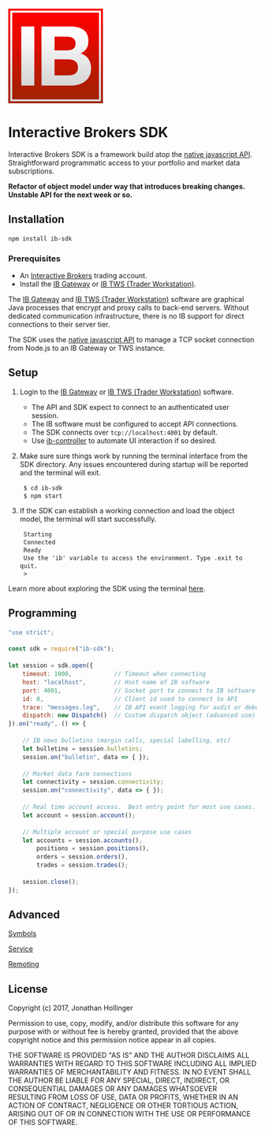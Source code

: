 [![Logo](./ib-logo.png)](http://interactivebrokers.com/)

# Interactive Brokers SDK

Interactive Brokers SDK is a framework build atop the [native javascript API](https://github.com/pilwon/node-ib).  Straightforward programmatic access to your portfolio and market data subscriptions.

__Refactor of object model under way that introduces breaking changes.  Unstable API for the next week or so.__

## Installation

    npm install ib-sdk

### Prerequisites

* An [Interactive Brokers](https://www.interactivebrokers.com/) trading account.
* Install the [IB Gateway](http://interactivebrokers.github.io) or [IB TWS (Trader Workstation)](https://www.interactivebrokers.com/en/index.php?f=674&ns=T).

The [IB Gateway](http://interactivebrokers.github.io) and [IB TWS (Trader Workstation)](https://www.interactivebrokers.com/en/index.php?f=674&ns=T) software are graphical Java processes that encrypt and proxy calls to back-end servers.  Without dedicated communication infrastructure, there is no IB support for direct connections to their server tier.

The SDK uses the [native javascript API](https://github.com/pilwon/node-ib) to manage a TCP socket connection from Node.js to an IB Gateway or TWS instance.

## Setup

1. Login to the [IB Gateway](http://interactivebrokers.github.io) or [IB TWS (Trader Workstation)](https://www.interactivebrokers.com/en/index.php?f=674&ns=T) software.
    * The API and SDK expect to connect to an authenticated user session.
    * The IB software must be configured to accept API connections.
    * The SDK connects over `tcp://localhost:4001` by default.
    * Use [ib-controller](https://github.com/ib-controller/ib-controller/releases) to automate UI interaction if so desired.
2. Make sure sure things work by running the terminal interface from the SDK directory.  Any issues encountered during startup will be reported and the terminal will exit.

        $ cd ib-sdk
        $ npm start
    
3. If the SDK can establish a working connection and load the object model, the terminal will start successfully.


        Starting
        Connected
        Ready
        Use the 'ib' variable to access the environment. Type .exit to quit.
        > 

Learn more about exploring the SDK using the terminal [here](./docs/terminal.md).

## Programming

```javascript
"use strict";

const sdk = require("ib-sdk");

let session = sdk.open({
    timeout: 1000,            // Timeout when connecting
    host: "localhost",        // Host name of IB software
    port: 4001,               // Socket port to connect to IB software
    id: 0,                    // Client id used to connect to API
    trace: "messages.log",    // IB API event logging for audit or debug,
    dispatch: new Dispatch()  // Custom dispatch object (advanced use)
}).on("ready", () => {
    
    // IB news bulletins (margin calls, special labelling, etc)
    let bulletins = session.bulletins;
    session.on("bulletin", data => { });
    
    // Market data farm connections
    let connectivity = session.connectivity;
    session.on("connectivity", data => { });
    
    // Real time account access.  Best entry point for most use cases.
    let account = session.account();
    
    // Multiple account or special purpose use cases
    let accounts = session.accounts(),
        positions = session.positions(),
        orders = session.orders(),
        trades = session.trades();
    
    session.close();
});
```

## Advanced

[Symbols](./docs/symbols.md)

[Service](./docs/service.md)

[Remoting](./docs/remoting.md)

## License

Copyright (c) 2017, Jonathan Hollinger

Permission to use, copy, modify, and/or distribute this software for any purpose with or without fee is hereby granted, provided that the above copyright notice and this permission notice appear in all copies.

THE SOFTWARE IS PROVIDED "AS IS" AND THE AUTHOR DISCLAIMS ALL WARRANTIES WITH REGARD TO THIS SOFTWARE INCLUDING ALL IMPLIED WARRANTIES OF MERCHANTABILITY AND FITNESS. IN NO EVENT SHALL THE AUTHOR BE LIABLE FOR ANY SPECIAL, DIRECT, INDIRECT, OR CONSEQUENTIAL DAMAGES OR ANY DAMAGES WHATSOEVER RESULTING FROM LOSS OF USE, DATA OR PROFITS, WHETHER IN AN ACTION OF CONTRACT, NEGLIGENCE OR OTHER TORTIOUS ACTION, ARISING OUT OF OR IN CONNECTION WITH THE USE OR PERFORMANCE OF THIS SOFTWARE.